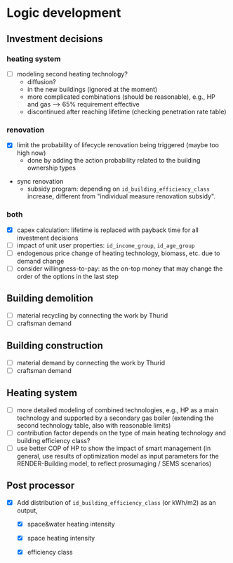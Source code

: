 # Logic development

## Investment decisions

### heating system

- [ ] modeling second heating technology?
  - diffusion?
  - in the new buildings (ignored at the moment)
  - more complicated combinations (should be reasonable), e.g., HP and gas --> 65% requirement effective
  - discontinued after reaching lifetime (checking penetration rate table)

### renovation

- [x] limit the probability of lifecycle renovation being triggered (maybe too high now)
  - done by adding the action probability related to the building ownership types
- sync renovation
  - subsidy program: depending on `id_building_efficiency_class` increase, different from "individual measure renovation subsidy".

### both

- [x] capex calculation: lifetime is replaced with payback time for all investment decisions
- [ ] impact of unit user properties: `id_income_group`, `id_age_group`
- [ ] endogenous price change of heating technology, biomass, etc. due to demand change
- [ ] consider willingness-to-pay: as the on-top money that may change the order of the options in the last step

## Building demolition

- [ ] material recycling by connecting the work by Thurid
- [ ] craftsman demand

## Building construction

- [ ] material demand by connecting the work by Thurid
- [ ] craftsman demand

## Heating system

- [ ] more detailed modeling of combined technologies, e.g., HP as a main technology and supported by a secondary gas boiler (extending the second technology table, also with reasonable limits)
- [ ] contribution factor depends on the type of main heating technology and building efficiency class?
- [ ] use better COP of HP to show the impact of smart management (in general, use results of optimization model as input parameters for the RENDER-Building model, to reflect prosumaging / SEMS scenarios)

## Post processor

- [x] Add distribution of `id_building_efficiency_class` (or kWh/m2) as an output, 
  - [x] space&water heating intensity
  - [x] space heating intensity
  - [x] efficiency class


